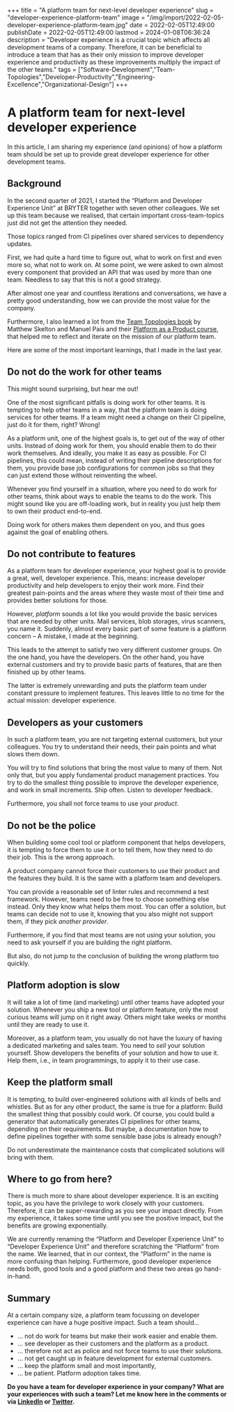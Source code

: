 +++
title = "A platform team for next-level developer experience"
slug = "developer-experience-platform-team"
image = "/img/import/2022-02-05-developer-experience-platform-team.jpg"
date = 2022-02-05T12:49:00
publishDate = 2022-02-05T12:49:00
lastmod = 2024-01-08T06:36:24
description = "Developer experience is a crucial topic which affects all development teams of a company. Therefore, it can be beneficial to introduce a team that has as their only mission to improve developer experience and productivity as these improvements multiply the impact of the other teams."
tags = ["Software-Development","Team-Topologies","Developer-Productivity","Engineering-Excellence","Organizational-Design"]
+++
# A platform team for next-level developer experience

In this article, I am sharing my experience (and opinions) of how a platform team should be set up to provide great developer experience for other development teams.

## Background [](/blog/developer-experience-platform-team/#background)

In the second quarter of 2021, I started the “Platform and Developer Experience Unit” at BRYTER together with seven other colleagues. We set up this team because we realised, that certain important cross-team-topics just did not get the attention they needed.

Those topics ranged from CI pipelines over shared services to dependency updates.

First, we had quite a hard time to figure out, what to work on first and even more so, what not to work on. At some point, we were asked to own almost every component that provided an API that was used by more than one team. Needless to say that this is not a good strategy.

After almost one year and countless iterations and conversations, we have a pretty good understanding, how we can provide the most value for the company.

Furthermore, I also learned a lot from the [Team Topologies book](https://teamtopologies.com/book) by Matthew Skelton and Manuel Pais and their [Platform as a Product course](https://academy.teamtopologies.com/courses/platform-as-a-product), that helped me to reflect and iterate on the mission of our platform team.

Here are some of the most important learnings, that I made in the last year.

## Do not do the work for other teams [](/blog/developer-experience-platform-team/#do-not-do-the-work-for-other-teams)

This might sound surprising, but hear me out!

One of the most significant pitfalls is doing work for other teams. It is tempting to help other teams in a way, that the platform team is doing services for other teams. If a team might need a change on their CI pipeline, just do it for them, right? Wrong!

As a platform unit, one of the highest goals is, to get out of the way of other units. Instead of doing work for them, you should enable them to do their work themselves. And ideally, you make it as easy as possible. For CI pipelines, this could mean, instead of writing their pipeline descriptions for them, you provide base job configurations for common jobs so that they can just extend those without reinventing the wheel.

Whenever you find yourself in a situation, where you need to do work for other teams, think about ways to enable the teams to do the work. This might sound like you are off-loading work, but in reality you just help them to own their product end-to-end.

Doing work for others makes them dependent on you, and thus goes against the goal of enabling others.

## Do not contribute to features [](/blog/developer-experience-platform-team/#do-not-contribute-to-features)

As a platform team for developer experience, your highest goal is to provide a great, well, developer experience. This, means: increase developer productivity and help developers to enjoy their work more. Find their greatest pain-points and the areas where they waste most of their time and provides better solutions for those.

However, _platform_ sounds a lot like you would provide the basic services that are needed by other units. Mail services, blob storages, virus scanners, you name it. Suddenly, almost every basic part of some feature is a platform concern – A mistake, I made at the beginning.

This leads to the attempt to satisfy two very different customer groups. On the one hand, you have the developers. On the other hand, you have external customers and try to provide basic parts of features, that are then finished up by other teams.

The latter is extremely unrewarding and puts the platform team under constant pressure to implement features. This leaves little to no time for the actual mission: developer experience.

## Developers as your customers [](/blog/developer-experience-platform-team/#developers-as-your-customers)

In such a platform team, you are not targeting external customers, but your colleagues. You try to understand their needs, their pain points and what slows them down.

You will try to find solutions that bring the most value to many of them. Not only that, but you apply fundamental product management practices. You try to do the smallest thing possible to improve the developer experience, and work in small increments. Ship often. Listen to developer feedback.

Furthermore, you shall not force teams to use your _product_.

## Do not be the police [](/blog/developer-experience-platform-team/#do-not-be-the-police)

When building some cool tool or platform component that helps developers, it is tempting to force them to use it or to tell them, how they need to do their job. This is the wrong approach.

A product company cannot force their customers to use their product and the features they build. It is the same with a platform team and developers.

You can provide a reasonable set of linter rules and recommend a test framework. However, teams need to be free to choose something else instead. Only they know what helps them most. You can offer a solution, but teams can decide not to use it, knowing that you also might not support them, if they pick _another provider_.

Furthermore, if you find that most teams are not using your solution, you need to ask yourself if you are building the right platform.

But also, do not jump to the conclusion of building the wrong platform too quickly.

## Platform adoption is slow [](/blog/developer-experience-platform-team/#platform-adoption-is-slow)

It will take a lot of time (and marketing) until other teams have adopted your solution. Whenever you ship a new tool or platform feature, only the most curious teams will jump on it right away. Others might take weeks or months until they are ready to use it.

Moreover, as a platform team, you usually do not have the luxury of having a dedicated marketing and sales team. You need to _sell_ your solution yourself. Show developers the benefits of your solution and how to use it. Help them, i.e., in team programmings, to apply it to their use case.

## Keep the platform small [](/blog/developer-experience-platform-team/#keep-the-platform-small)

It is tempting, to build over-engineered solutions with all kinds of bells and whistles. But as for any other product, the same is true for a platform: Build the smallest thing that possibly could work. Of course, you could build a generator that automatically generates CI pipelines for other teams, depending on their requirements. But maybe, a documentation how to define pipelines together with some sensible base jobs is already enough?

Do not underestimate the maintenance costs that complicated solutions will bring with them.

## Where to go from here? [](/blog/developer-experience-platform-team/#where-to-go-from-here)

There is much more to share about developer experience. It is an exciting topic, as you have the privilege to work closely with your customers. Therefore, it can be super-rewarding as you see your impact directly. From my experience, it takes some time until you see the positive impact, but the benefits are growing exponentially.

We are currently renaming the “Platform and Developer Experience Unit” to “Developer Experience Unit” and therefore scratching the “Platform” from the name. We learned, that in our context, the “Platform” in the name is more confusing than helping. Furthermore, good developer experience needs both, good tools and a good platform and these two areas go hand-in-hand.

## Summary [](/blog/developer-experience-platform-team/#summary)

At a certain company size, a platform team focussing on developer experience can have a huge positive impact. Such a team should…

* … not do work for teams but make their work easier and enable them.
* … see developer as their customers and the platform as a product.
* … therefore not act as police and not force teams to use their solutions.
* … not get caught up in feature development for external customers.
* … keep the platform small and most importantly,
* … be patient. Platform adoption takes time.

**Do you have a team for developer experience in your company? What are your experiences with such a team? Let me know here in the comments or via [LinkedIn](https://www.linkedin.com/in/tobiasmende/) or [Twitter](https://twitter.com/Tobias%5FMende).**